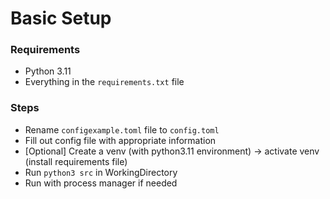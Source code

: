# Basic Setup
### Requirements
- Python 3.11
- Everything in the `requirements.txt` file

### Steps 
- Rename `configexample.toml` file to `config.toml`
- Fill out config file with appropriate information
- [Optional] Create a venv (with python3.11 environment) -> activate venv (install requirements file)
- Run `python3 src` in WorkingDirectory
- Run with process manager if needed